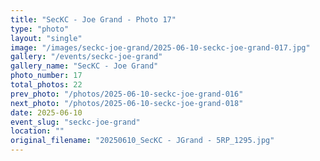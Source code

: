 ```yaml
---
title: "SecKC - Joe Grand - Photo 17"
type: "photo"
layout: "single"
image: "/images/seckc-joe-grand/2025-06-10-seckc-joe-grand-017.jpg"
gallery: "/events/seckc-joe-grand"
gallery_name: "SecKC - Joe Grand"
photo_number: 17
total_photos: 22
prev_photo: "/photos/2025-06-10-seckc-joe-grand-016"
next_photo: "/photos/2025-06-10-seckc-joe-grand-018"
date: 2025-06-10
event_slug: "seckc-joe-grand"
location: ""
original_filename: "20250610_SecKC - JGrand - 5RP_1295.jpg"
---
```


